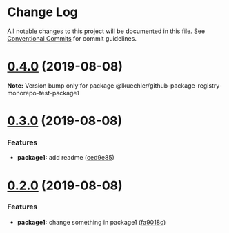 # Change Log

All notable changes to this project will be documented in this file.
See [Conventional Commits](https://conventionalcommits.org) for commit guidelines.

# [0.4.0](https://github.com/lkuechler/github-package-registry-monorepo-test/compare/v0.3.0...v0.4.0) (2019-08-08)

**Note:** Version bump only for package @lkuechler/github-package-registry-monorepo-test-package1





# [0.3.0](https://github.com/lkuechler/github-package-registry-monorepo-test/compare/v0.2.0...v0.3.0) (2019-08-08)


### Features

* **package1:** add readme ([ced9e85](https://github.com/lkuechler/github-package-registry-monorepo-test/commit/ced9e85))





# [0.2.0](https://github.com/lkuechler/github-package-registry-monorepo-test/compare/v0.1.1...v0.2.0) (2019-08-08)


### Features

* **package1:** change something in package1 ([fa9018c](https://github.com/lkuechler/github-package-registry-monorepo-test/commit/fa9018c))
